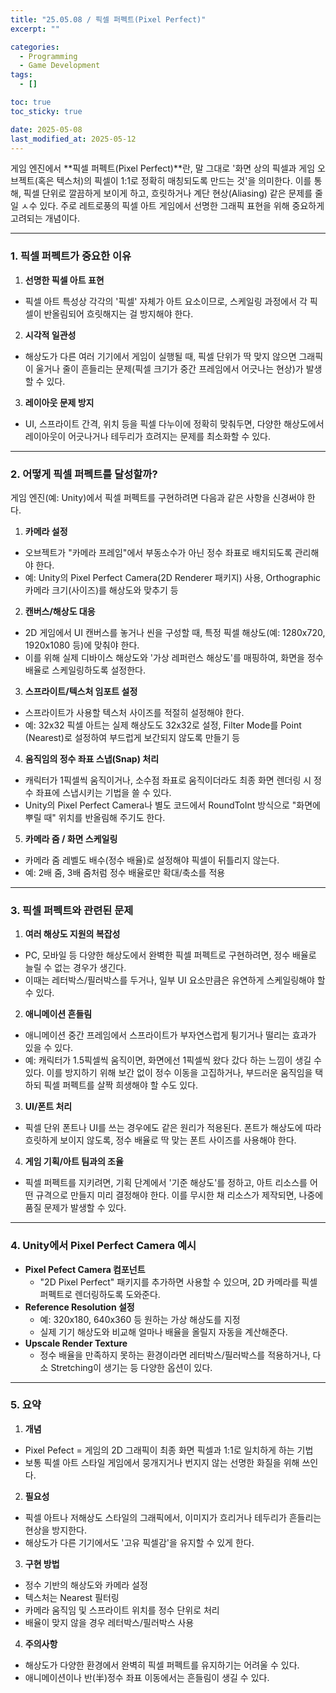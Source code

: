 ```yaml
---
title: "25.05.08 / 픽셀 퍼펙트(Pixel Perfect)"
excerpt: ""

categories:
  - Programming
  - Game Development
tags:
  - []

toc: true
toc_sticky: true

date: 2025-05-08
last_modified_at: 2025-05-12
---
```


게임 엔진에서 **픽셀 퍼펙트(Pixel Perfect)**란, 말 그대로 '화면 상의 픽셀과 게임 오브젝트(혹은 텍스처)의 픽셀이 1:1로 정확히 매칭되도록 만드는 것'을 의미한다. 이를 통해, 픽셀 단위로 깔끔하게 보이게 하고, 흐릿하거나 계단 현상(Aliasing) 같은 문제를 줄일 ㅅ수 있다. 주로 레트로풍의 픽셀 아트 게임에서 선명한 그래픽 표현을 위해 중요하게 고려되는 개념이다.

---

### **1\. 픽셀 퍼펙트가 중요한 이유**

1. **선명한 픽셀 아트 표현**
  - 픽셀 아트 특성상 각각의 '픽셀' 자체가 아트 요소이므로, 스케일링 과정에서 각 픽셀이 반올림되어 흐릿해지는 걸 방지해야 한다.
2. **시각적 일관성**
  - 해상도가 다른 여러 기기에서 게임이 실행될 때, 픽셀 단위가 딱 맞지 않으면 그래픽이 울거나 줄이 흔들리는 문제(픽셀 크기가 중간 프레임에서 어긋나는 현상)가 발생할 수 있다.
3. **레이아웃 문제 방지**
  - UI, 스프라이트 간격, 위치 등을 픽셀 다누이에 정확히 맞춰두면, 다양한 해상도에서 레이아웃이 어긋나거나 테두리가 흐려지는 문제를 최소화할 수 있다.

---

### **2\. 어떻게 픽셀 퍼펙트를 달성할까?**
게임 엔진(예: Unity)에서 픽셀 퍼펙트를 구현하려면 다음과 같은 사항을 신경써야 한다.

1. **카메라 설정**
  - 오브젝트가 "카메라 프레임"에서 부동소수가 아닌 정수 좌표로 배치되도록 관리해야 한다.
  - 예: Unity의 Pixel Perfect Camera(2D Renderer 패키지) 사용, Orthographic 카메라 크기(사이즈)를 해상도와 맞추기 등
2. **캔버스/해상도 대응**
  - 2D 게임에서 UI 캔버스를 놓거나 씬을 구성할 때, 특정 픽셀 해상도(예: 1280x720, 1920x1080 등)에 맞춰야 한다.
  - 이를 위해 실제 디바이스 해상도와 '가상 레퍼런스 해상도'를 매핑하여, 화면을 정수 배율로 스케일링하도록 설정한다.
3. **스프라이트/텍스처 임포트 설정**
  - 스프라이트가 사용할 텍스처 사이즈를 적절히 설정해야 한다.
  - 예: 32x32 픽셀 아트는 실제 해상도도 32x32로 설정, Filter Mode를 Point (Nearest)로 설정하여 부드럽게 보간되지 않도록 만들기 등
4. **움직임의 정수 좌표 스냅(Snap) 처리**
  - 캐릭터가 1픽셀씩 움직이거나, 소수점 좌표로 움직이더라도 최종 화면 렌더링 시 정수 좌표에 스냅시키는 기법을 쓸 수 있다.
  - Unity의 Pixel Perfect Camera나 별도 코드에서 RoundToInt 방식으로 "화면에 뿌릴 때" 위치를 반올림해 주기도 한다.
5. **카메라 줌 / 화면 스케일링**
  - 카메라 줌 레벨도 배수(정수 배율)로 설정해야 픽셀이 뒤틀리지 않는다.
  - 예: 2배 줌, 3배 줌처럼 정수 배율로만 확대/축소를 적용

---

### **3\. 픽셀 퍼펙트와 관련된 문제**

1. **여러 해상도 지원의 복잡성**
  - PC, 모바일 등 다양한 해상도에서 완벽한 픽셀 퍼펙트로 구현하려면, 정수 배율로 늘릴 수 없는 경우가 생긴다.
  - 이때는 레터박스/필러박스를 두거나, 일부 UI 요소만큼은 유연하게 스케일링해야 할 수 있다.
2. **애니메이션 흔들림**
  - 애니메이션 중간 프레임에서 스프라이트가 부자연스럽게 튕기거나 떨리는 효과가 있을 수 있다.
  - 예: 캐릭터가 1.5픽셀씩 움직이면, 화면에선 1픽셀씩 왔다 갔다 하는 느낌이 생길 수 있다. 이를 방지하기 위해 보간 없이 정수 이동을 고집하거나, 부드러운 움직임을 택하되 픽셀 퍼펙트를 살짝 희생해야 할 수도 있다.
3. **UI/폰트 처리**
  - 픽셀 단위 폰트나 UI를 쓰는 경우에도 같은 원리가 적용된다. 폰트가 해상도에 따라 흐릿하게 보이지 않도록, 정수 배율로 딱 맞는 폰트 사이즈를 사용해야 한다.
4. **게임 기획/아트 팀과의 조율**
  - 픽셀 퍼펙트를 지키려면, 기획 단계에서 '기준 해상도'를 정하고, 아트 리소스를 어떤 규격으로 만들지 미리 결정해야 한다. 이를 무시한 채 리소스가 제작되면, 나중에 품질 문제가 발생할 수 있다.

---

### **4\. Unity에서 Pixel Perfect Camera 예시**

- **Pixel Pefect Camera 컴포넌트**
  - "2D Pixel Perfect" 패키지를 추가하면 사용할 수 있으며, 2D 카메라를 픽셀 퍼펙트로 렌더링하도록 도와준다.
- **Reference Resolution 설정**
  - 예: 320x180, 640x360 등 원하는 가상 해상도를 지정
  - 실제 기기 해상도와 비교해 얼마나 배율을 올릴지 자동을 계산해준다.
- **Upscale Render Texture**
  - 정수 배율을 만족하지 못하는 환경이라면 레터박스/필러박스를 적용하거나, 다소 Stretching이 생기는 등 다양한 옵션이 있다.

---

### **5\. 요약**

1. **개념**
  - Pixel Pefect = 게임의 2D 그래픽이 최종 화면 픽셀과 1:1로 일치하게 하는 기법
  - 보통 픽셀 아트 스타일 게임에서 뭉개지거나 번지지 않는 선명한 화질을 위해 쓰인다.
2. **필요성**
  - 픽셀 아트나 저해상도 스타일의 그래픽에서, 이미지가 흐리거나 테두리가 흔들리는 현상을 방지한다.
  - 해상도가 다른 기기에서도 '고유 픽셀감'을 유지할 수 있게 한다.
3. **구현 방법**
  - 정수 기반의 해상도와 카메라 설정
  - 텍스처는 Nearest 필터링
  - 카메라 움직임 및 스프라이트 위치를 정수 단위로 처리
  - 배율이 맞지 않을 경우 레터박스/필러박스 사용
4. **주의사항**
  - 해상도가 다양한 환경에서 완벽히 픽셀 퍼펙트를 유지하기는 어려울 수 있다.
  - 애니메이션이나 반(半)정수 좌표 이동에서는 흔들림이 생길 수 있다.
  